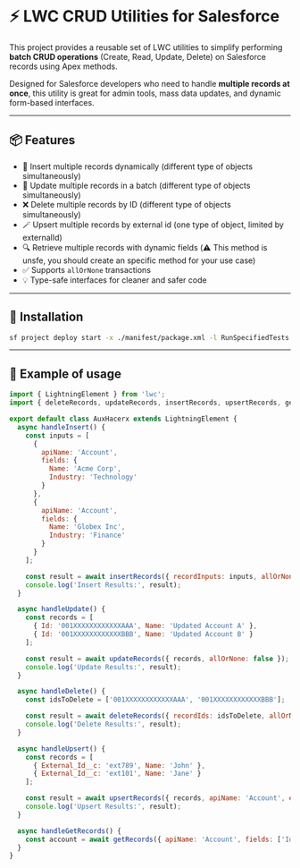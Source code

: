 # ⚡ LWC CRUD Utilities for Salesforce

This project provides a reusable set of LWC utilities to simplify performing **batch CRUD operations** (Create, Read, Update, Delete) on Salesforce records using Apex methods.

Designed for Salesforce developers who need to handle **multiple records at once**, this utility is great for admin tools, mass data updates, and dynamic form-based interfaces.

---

## 📦 Features

- 📝 Insert multiple records dynamically (different type of objects simultaneously)
- 🔄 Update multiple records in a batch (different type of objects simultaneously)
- ❌ Delete multiple records by ID (different type of objects simultaneously)
- 🪄 Upsert multiple records by external id (one type of object, limited by externalId)
- 🔍 Retrieve multiple records with dynamic fields (⚠️ This method is unsfe, you should create an specific method for your use case)
- ✅ Supports `allOrNone` transactions
- 💡 Type-safe interfaces for cleaner and safer code

---

## 🔧 Installation

```bash
sf project deploy start -x ./manifest/package.xml -l RunSpecifiedTests -t LwcCrudUtilsTest
```

---

## 🚀 Example of usage
```js
import { LightningElement } from 'lwc';
import { deleteRecords, updateRecords, insertRecords, upsertRecords, getRecords } from 'c/crudUtils';

export default class AuxHacerx extends LightningElement {
  async handleInsert() {
    const inputs = [
      {
        apiName: 'Account',
        fields: {
          Name: 'Acme Corp',
          Industry: 'Technology'
        }
      },
      {
        apiName: 'Account',
        fields: {
          Name: 'Globex Inc',
          Industry: 'Finance'
        }
      }
    ];

    const result = await insertRecords({ recordInputs: inputs, allOrNone: true });
    console.log('Insert Results:', result);
  }

  async handleUpdate() {
    const records = [
      { Id: '001XXXXXXXXXXXXAAA', Name: 'Updated Account A' },
      { Id: '001XXXXXXXXXXXXBBB', Name: 'Updated Account B' }
    ];

    const result = await updateRecords({ records, allOrNone: false });
    console.log('Update Results:', result);
  }

  async handleDelete() {
    const idsToDelete = ['001XXXXXXXXXXXXAAA', '001XXXXXXXXXXXXBBB'];

    const result = await deleteRecords({ recordIds: idsToDelete, allOrNone: true });
    console.log('Delete Results:', result);
  }

  async handleUpsert() {
    const records = [
      { External_Id__c: 'ext789', Name: 'John' },
      { External_Id__c: 'ext101', Name: 'Jane' }
    ];

    const result = await upsertRecords({ records, apiName: 'Account', externalId: 'External_Id__c', allOrNone: false });
    console.log('Upsert Results:', result);
  }

  async handleGetRecords() {
    const account = await getRecords({ apiName: 'Account', fields: ['Id', 'Name'] })
  }
}
```